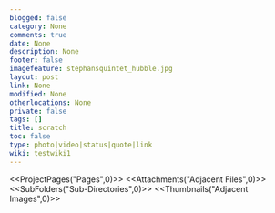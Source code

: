 ```yaml
---
blogged: false
category: None
comments: true
date: None
description: None
footer: false
imagefeature: stephansquintet_hubble.jpg
layout: post
link: None
modified: None
otherlocations: None
private: false
tags: []
title: scratch
toc: false
type: photo|video|status|quote|link
wiki: testwiki1
---
```

<!--summary-->



<<ProjectPages("Pages",0)>>
<<Attachments("Adjacent Files",0)>>
<<SubFolders("Sub-Directories",0)>>
<<Thumbnails("Adjacent Images",0)>>